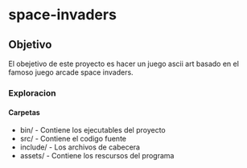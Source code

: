 # space-invaders
## Objetivo
El obejetivo de este proyecto es hacer un juego ascii art basado en el famoso juego arcade space invaders.
### Exploracion

#### Carpetas 
- bin/ - Contiene los ejecutables del proyecto 
- src/ - Contiene el codigo fuente
- include/ - Los archivos de cabecera 
- assets/ - Contiene los rescursos del programa 
 